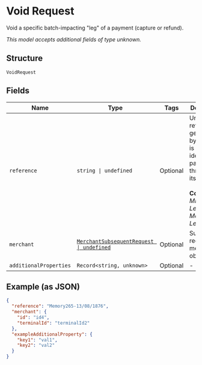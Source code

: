 
# Void Request

Void a specific batch-impacting "leg" of a payment (capture or refund).

*This model accepts additional fields of type unknown.*

## Structure

`VoidRequest`

## Fields

| Name | Type | Tags | Description |
|  --- | --- | --- | --- |
| `reference` | `string \| undefined` | Optional | Unique reference generated by you that is used to identify a payment throughout its lifecycle.<br><br>**Constraints**: *Minimum Length*: `1`, *Maximum Length*: `64` |
| `merchant` | [`MerchantSubsequentRequest \| undefined`](../../doc/models/merchant-subsequent-request.md) | Optional | Subsequent request merchant object. |
| `additionalProperties` | `Record<string, unknown>` | Optional | - |

## Example (as JSON)

```json
{
  "reference": "Memory265-13/08/1876",
  "merchant": {
    "id": "id4",
    "terminalId": "terminalId2"
  },
  "exampleAdditionalProperty": {
    "key1": "val1",
    "key2": "val2"
  }
}
```

